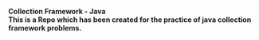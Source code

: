<b>Collection Framework - Java<b>
<br>
This is a Repo which has been created for the practice of java collection framework problems.

